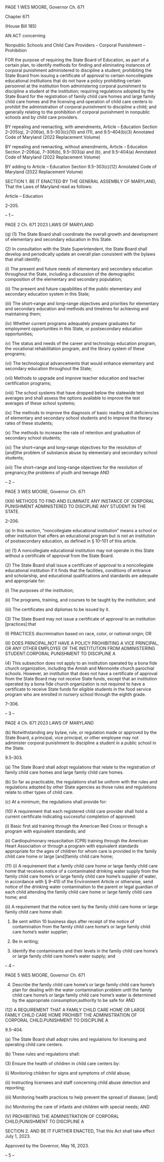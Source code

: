 PAGE 1
WES MOORE, Governor Ch. 671

Chapter 671

(House Bill 185)

AN ACT concerning

Nonpublic Schools and Child Care Providers – Corporal Punishment –
Prohibition

FOR the purpose of requiring the State Board of Education, as part of a certain plan, to
identify methods for finding and eliminating instances of corporal punishment
administered to discipline a student; prohibiting the State Board from issuing a
certificate of approval to certain noncollegiate educational institutions that do not
have a policy prohibiting certain personnel at the institution from administering
corporal punishment to discipline a student at the institution; requiring regulations
adopted by the State Board for the registration of family child care homes and large
family child care homes and the licensing and operation of child care centers to
prohibit the administration of corporal punishment to discipline a child; and
generally relating to the prohibition of corporal punishment in nonpublic schools and
by child care providers.

BY repealing and reenacting, with amendments,
Article – Education
Section 2–205(q), 2–206(e), 9.5–303(c)(10) and (11), and 9.5–404(b)(3)
Annotated Code of Maryland
(2022 Replacement Volume)

BY repealing and reenacting, without amendments,
Article – Education
Section 2–206(a), 7–306(b), 9.5–303(a) and (b), and 9.5–404(a)
Annotated Code of Maryland
(2022 Replacement Volume)

BY adding to
Article – Education
Section 9.5–303(c)(12)
Annotated Code of Maryland
(2022 Replacement Volume)

SECTION 1. BE IT ENACTED BY THE GENERAL ASSEMBLY OF MARYLAND,
That the Laws of Maryland read as follows:

Article – Education

2–205.

– 1 –

PAGE 2
Ch. 671 2023 LAWS OF MARYLAND

(q) (1) The State Board shall coordinate the overall growth and development
of elementary and secondary education in this State.

(2) In consultation with the State Superintendent, the State Board shall
develop and periodically update an overall plan consistent with the bylaws that shall
identify:

(i) The present and future needs of elementary and secondary
education throughout the State, including a discussion of the demographic composition of
the elementary and secondary population;

(ii) The present and future capabilities of the public elementary and
secondary education system in this State;

(iii) The short–range and long–range objectives and priorities for
elementary and secondary education and methods and timelines for achieving and
maintaining them;

(iv) Whether current programs adequately prepare graduates for
employment opportunities in this State, or postsecondary education opportunities;

(v) The status and needs of the career and technology education
program, the vocational rehabilitation program, and the library system of these programs;

(vi) The technological advancements that would enhance elementary
and secondary education throughout the State;

(vii) Methods to upgrade and improve teacher education and teacher
certification programs;

(viii) The school systems that have dropped below the statewide test
averages and shall assess the options available to improve the test averages of these school
systems;

(ix) The methods to improve the diagnosis of basic reading skill
deficiencies of elementary and secondary school students and to improve the literacy rates
of these students;

(x) The methods to increase the rate of retention and graduation of
secondary school students;

(xi) The short–range and long–range objectives for the resolution of
[and]the problem of substance abuse by elementary and secondary school students;

(xii) The short–range and long–range objectives for the resolution of
pregnancy;the problems of youth and teenage AND

– 2 –

PAGE 3
WES MOORE, Governor Ch. 671

(XIII) METHODS TO FIND AND ELIMINATE ANY INSTANCE OF
CORPORAL PUNISHMENT ADMINISTERED TO DISCIPLINE ANY STUDENT IN THE
STATE.

2–206.

(a) In this section, “noncollegiate educational institution” means a school or other
institution that offers an educational program but is not an institution of postsecondary
education, as defined in § 10–101 of this article.

(e) (1) A noncollegiate educational institution may not operate in this State
without a certificate of approval from the State Board.

(2) The State Board shall issue a certificate of approval to a noncollegiate
educational institution if it finds that the facilities, conditions of entrance and scholarship,
and educational qualifications and standards are adequate and appropriate for:

(i) The purposes of the institution;

(ii) The programs, training, and courses to be taught by the
institution; and

(iii) The certificates and diplomas to be issued by it.

(3) The State Board may not issue a certificate of approval to an institution
[practices]:that

(I) PRACTICES discrimination based on race, color, or national
origin; OR

(II) DOES PRINCIPAL,NOT HAVE A POLICY PROHIBITING A VICE
PRINCIPAL, OR ANY OTHER EMPLOYEE OF THE INSTITUTION FROM ADMINISTERING
STUDENT.CORPORAL PUNISHMENT TO DISCIPLINE A

(4) This subsection does not apply to an institution operated by a bona fide
church organization, including the Amish and Mennonite church parochial schools.
However, an institution that does not have a certificate of approval from the State Board
may not receive State funds, except that an institution operated by a bona fide church
organization is not required to have a certificate to receive State funds for eligible students
in the food service program who are enrolled in nursery school through the eighth grade.

7–306.

– 3 –

PAGE 4
Ch. 671 2023 LAWS OF MARYLAND

(b) Notwithstanding any bylaw, rule, or regulation made or approved by the State
Board, a principal, vice principal, or other employee may not administer corporal
punishment to discipline a student in a public school in the State.

9.5–303.

(a) The State Board shall adopt regulations that relate to the registration of
family child care homes and large family child care homes.

(b) So far as practicable, the regulations shall be uniform with the rules and
regulations adopted by other State agencies as those rules and regulations relate to other
types of child care.

(c) At a minimum, the regulations shall provide for:

(10) A requirement that each registered child care provider shall hold a
current certificate indicating successful completion of approved:

(i) Basic first aid training through the American Red Cross or
through a program with equivalent standards; and

(ii) Cardiopulmonary resuscitation (CPR) training through the
American Heart Association or through a program with equivalent standards appropriate
for the ages of children for whom care is provided in the family child care home or large
[and]family child care home;

(11) (i) A requirement that a family child care home or large family child
care home that receives notice of a contaminated drinking water supply from the family
child care home’s or large family child care home’s supplier of water, in accordance with §
9–410 of the Environment Article or otherwise, send notice of the drinking water
contamination to the parent or legal guardian of each child attending the family child care
home or large family child care home; and

(ii) A requirement that the notice sent by the family child care home
or large family child care home shall:

1. Be sent within 10 business days after receipt of the notice
of contamination from the family child care home’s or large family child care home’s water
supplier;

2. Be in writing;

3. Identify the contaminants and their levels in the family
child care home’s or large family child care home’s water supply; and

– 4 –

PAGE 5
WES MOORE, Governor Ch. 671

4. Describe the family child care home’s or large family child
care home’s plan for dealing with the water contamination problem until the family child
care home’s or large family child care home’s water is determined by the appropriate
consumption;authority to be safe for AND

(12) A REQUIREMENT THAT A FAMILY CHILD CARE HOME OR LARGE
FAMILY CHILD CARE HOME PROHIBIT THE ADMINISTRATION OF CORPORAL
CHILD.PUNISHMENT TO DISCIPLINE A

9.5–404.

(a) The State Board shall adopt rules and regulations for licensing and operating
child care centers.

(b) These rules and regulations shall:

(3) Ensure the health of children in child care centers by:

(i) Monitoring children for signs and symptoms of child abuse;

(ii) Instructing licensees and staff concerning child abuse detection
and reporting;

(iii) Monitoring health practices to help prevent the spread of disease;
[and]

(iv) Monitoring the care of infants and children with special needs;
AND

(V) PROHIBITING THE ADMINISTRATION OF CORPORAL
CHILD;PUNISHMENT TO DISCIPLINE A

SECTION 2. AND BE IT FURTHER ENACTED, That this Act shall take effect July
1, 2023.

Approved by the Governor, May 16, 2023.

– 5 –